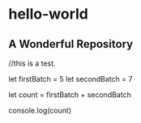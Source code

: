 # hello-world
## A Wonderful Repository

//this is a test. 

let firstBatch = 5
let secondBatch = 7

let count = firstBatch + secondBatch

console.log(count)
